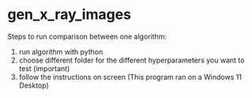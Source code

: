 # gen_x_ray_images
Steps to run comparison between one algorithm:
1. run algorithm with python
2. choose different folder for the different hyperparameters you want to test (important)
3. follow the instructions on screen
(This program ran on a Windows 11 Desktop)
